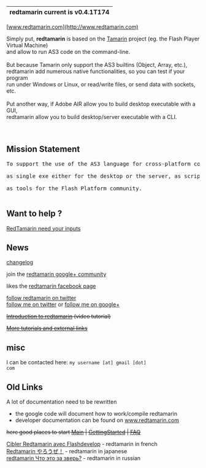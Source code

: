 
| **redtamarin current is v0.4.1T174** |
|:-------------------------------------|

[www.redtamarin.com](http://www.redtamarin.com)

Simply put, **redtamarin** is based on the [Tamarin](http://www.mozilla.org/projects/tamarin/) project
(eg. the Flash Player Virtual Machine)<br>
and allow to run AS3 code on the command-line.<br>
<br>
But because Tamarin only support the AS3 builtins (Object, Array, etc.),<br>
redtamarin add numerous native functionalities, so you can test if your program<br>
run under Windows or Linux, or read/write files, or send data with sockets, etc.<br>
<br>
Put another way, if Adobe AIR allow you to build desktop executable with a GUI,<br>
redtamarin allow you to build desktop/server executable with a CLI.<br>
<br>
<br>
<h2>Mission Statement</h2>

<pre>
To support the use of the AS3 language for cross-platform command-line executable,<br>
as single exe either for the desktop or the server, as scripts for automation,<br>
as tools for the Flash Platform community.<br>
</pre>

<h2>Want to help ?</h2>

<a href='https://docs.google.com/forms/d/1Bhg7BkCOx64dGLu-DftTGFAXA_uYkzIjYAAl6JZERqU/viewform'>RedTamarin need your inputs</a>

<h2>News</h2>

<a href='http://redtamarin.googlecode.com/svn/trunk/changelog.txt'>changelog</a>

join the <a href='http://plus.google.com/communities/111596731002136630496'>redtamarin google+ community</a>

likes the <a href='http://www.facebook.com/redtamarin'>redtamarin facebook page</a>

<a href='http://twitter.com/redtamarin'>follow redtamarin on twitter</a><br>
<a href='http://twitter.com/zwetan'>follow me on twitter</a> or <a href='https://profiles.google.com/zwetan'>follow me on google+</a>

<del><a href='Tutorials.md'>Introduction to redtamarin</a> (video tutorial)</del>

<del><a href="http://code.google.com/p/redtamarin/wiki/Users#Who_'s_talking_about_it_?">More tutorials and external links</a></del>

<h2>misc</h2>

I can be contacted here: <code>my username [at] gmail [dot] com</code>

<h2>Old Links</h2>

A lot of documentation need to be rewritten<br>
<ul><li>the google code will document how to work/compile redtamarin<br>
</li><li>developer documentation can be found on <a href='http://www.redtamarin.com'>www.redtamarin.com</a></li></ul>

<del>here good places to start <a href='Main.md'>Main</a> | <a href='GettingStarted.md'>GettingStarted</a> | <a href='FAQ.md'>FAQ</a></del>

<a href='http://www.la-digitale.com/index/redtamarin'>Cibler Redtamarin avec Flashdevelop</a> - redtamarin in french<br>
<a href='http://blog.bk-zen.com/2011/03/28/453/'>Redtamarin やろうぜ！</a> - redtamarin in japanese<br>
<a href='http://www.flasher.ru/forum/blog.php?b=423'>redtamarin Что это за зверь?</a> - redtamarin in russian